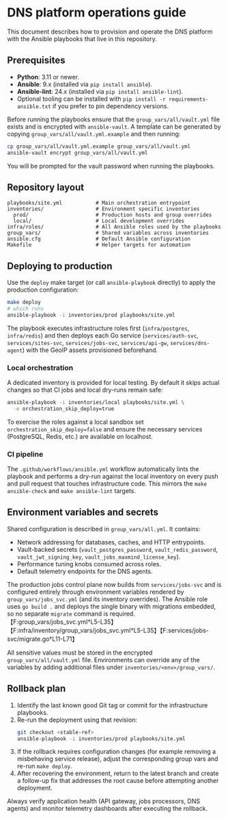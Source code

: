 # DNS platform operations guide

This document describes how to provision and operate the DNS platform with the
Ansible playbooks that live in this repository.

## Prerequisites

* **Python**: 3.11 or newer.
* **Ansible**: 9.x (installed via `pip install ansible`).
* **Ansible-lint**: 24.x (installed via `pip install ansible-lint`).
* Optional tooling can be installed with `pip install -r requirements-ansible.txt`
  if you prefer to pin dependency versions.

Before running the playbooks ensure that the `group_vars/all/vault.yml` file
exists and is encrypted with `ansible-vault`. A template can be generated by
copying `group_vars/all/vault.yml.example` and then running:

```bash
cp group_vars/all/vault.yml.example group_vars/all/vault.yml
ansible-vault encrypt group_vars/all/vault.yml
```

You will be prompted for the vault password when running the playbooks.

## Repository layout

```
playbooks/site.yml           # Main orchestration entrypoint
inventories/                 # Environment specific inventories
  prod/                      # Production hosts and group overrides
  local/                     # Local development overrides
infra/roles/                 # All Ansible roles used by the playbooks
group_vars/                  # Shared variables across inventories
ansible.cfg                  # Default Ansible configuration
Makefile                     # Helper targets for automation
```

## Deploying to production

Use the `deploy` make target (or call `ansible-playbook` directly) to apply the
production configuration:

```bash
make deploy
# which runs
ansible-playbook -i inventories/prod playbooks/site.yml
```

The playbook executes infrastructure roles first (`infra/postgres`,
`infra/redis`) and then deploys each Go service (`services/auth-svc`,
`services/sites-svc`, `services/jobs-svc`, `services/api-gw`,
`services/dns-agent`) with the GeoIP assets provisioned beforehand.

### Local orchestration

A dedicated inventory is provided for local testing. By default it skips actual
changes so that CI jobs and local dry-runs remain safe:

```bash
ansible-playbook -i inventories/local playbooks/site.yml \
  -e orchestration_skip_deploy=true
```

To exercise the roles against a local sandbox set
`orchestration_skip_deploy=false` and ensure the necessary services (PostgreSQL,
Redis, etc.) are available on localhost.

### CI pipeline

The `.github/workflows/ansible.yml` workflow automatically lints the playbook
and performs a dry-run against the local inventory on every push and pull
request that touches infrastructure code. This mirrors the `make ansible-check`
and `make ansible-lint` targets.

## Environment variables and secrets

Shared configuration is described in `group_vars/all.yml`. It contains:

* Network addressing for databases, caches, and HTTP entrypoints.
* Vault-backed secrets (`vault_postgres_password`, `vault_redis_password`,
  `vault_jwt_signing_key`, `vault_jobs_maxmind_license_key`).
* Performance tuning knobs consumed across roles.
* Default telemetry endpoints for the DNS agents.

The production jobs control plane now builds from `services/jobs-svc` and is
configured entirely through environment variables rendered by
`group_vars/jobs_svc.yml` (and its inventory overrides). The Ansible role uses
`go build .` and deploys the single binary with migrations embedded, so no
separate `migrate` command is required.【F:group_vars/jobs_svc.yml†L5-L35】【F:infra/inventory/group_vars/jobs_svc.yml†L5-L35】【F:services/jobs-svc/migrate.go†L11-L71】

All sensitive values must be stored in the encrypted
`group_vars/all/vault.yml` file. Environments can override any of the variables
by adding additional files under `inventories/<env>/group_vars/`.

## Rollback plan

1. Identify the last known good Git tag or commit for the infrastructure
   playbooks.
2. Re-run the deployment using that revision:
   ```bash
   git checkout <stable-ref>
   ansible-playbook -i inventories/prod playbooks/site.yml
   ```
3. If the rollback requires configuration changes (for example removing a
   misbehaving service release), adjust the corresponding group vars and re-run
   `make deploy`.
4. After recovering the environment, return to the latest branch and create a
   follow-up fix that addresses the root cause before attempting another
   deployment.

Always verify application health (API gateway, jobs processors, DNS agents) and
monitor telemetry dashboards after executing the rollback.
